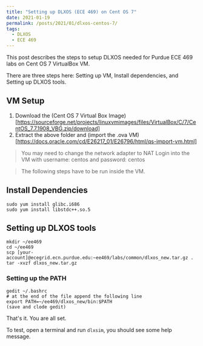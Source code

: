 ```yaml
---
title: "Setting up DLXOS (ECE 469) on Cent OS 7"
date: 2021-01-19
permalink: /posts/2021/01/dlxos-centos-7/
tags:
  - DLXOS
  - ECE 469
---
```


This post describes the steps to setup DLXOS needed for Purdue ECE 469 labs on Cent OS 7 VirtualBox VM.

There are three steps here: Setting up VM, Install dependencies, and Setting up DLXOS tools.

## VM Setup
1. Download the (Cent OS 7 Virtual Box Image)[https://sourceforge.net/projects/linuxvmimages/files/VirtualBox/C/7/CentOS_7.7.1908_VBG.zip/download]
2. Extract the above folder and (import the .ova VM)[https://docs.oracle.com/cd/E26217_01/E26796/html/qs-import-vm.html]
> You may need to change the network adapter to NAT
> Login into the VM with username: centos and password: centos


> The following steps have to be run inside the VM.
## Install Dependencies
```
sudo yum install glibc.i686
sudo yum install libstdc++.so.5
```

## Setting up DLXOS tools
```
mkdir ~/ee469
cd ~/ee469
scp [your-account]@ecegrid.ecn.purdue.edu:~ee469/labs/common/dlxos_new.tar.gz .
tar -xvzf dlxos_new.tar.gz
```
### Setting up the PATH
```
gedit ~/.bashrc
# at the end of the file append the following line
export PATH=~/ee469/dlxos_new/bin:$PATH
(save and clode gedit)
```

That's it. You are all set.

To test, open a terminal and run `dlxsim`, you should see some help message.
